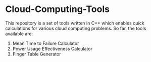 # Cloud-Computing-Tools
This repository is a set of tools written in C++ which enables quick calculations for various cloud computing problems. So far, the tools available are:
1. Mean Time to Failure Calculator
2. Power Usage Effectiveness Calculator
3. Finger Table Generator
